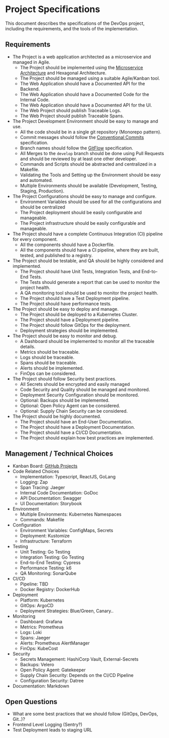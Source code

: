 # Project Specifications

This document describes the specifications of the DevOps project, including the requirements, and the tools of the implementation.

## Requirements

- The Project is a web application architected as a microservice and managed in Agile.
  - The Project should be implemented using the [Microservice Architecture](https://microservices.io/patterns/microservices.html) and Hexagonal Architecture.
  - The Project should be managed using a suitable Agile/Kanban tool.
  - The Web Application should have a Documented API for the Backend.
  - The Web Application should have a Documented Code for the Internal Code.
  - The Web Application should have a Documented API for the UI.
  - The Web Project should publish Traceable Logs.
  - The Web Project should publish Traceable Spans.
- The Project Development Environment should be easy to manage and use.
  - All the code should be in a single git repository (Monorepo pattern).
  - Commit messages should follow the [Conventional Commits](https://www.conventionalcommits.org/en/v1.0.0/) specification.
  - Branch names should follow the [GitFlow](https://www.atlassian.com/git/tutorials/comparing-workflows/gitflow-workflow) specification.
  - All Merges to the `develop` branch should be done using Pull Requests and should be reviewed by at least one other developer.
  - Commands and Scripts should be abstracted and centralized in a Makefile.
  - Validating the Tools and Setting up the Environment should be easy and automated.
  - Multiple Environments should be available (Development, Testing, Staging, Production).
- The Project Configurations should be easy to manage and configure.
  - Environment Variables should be used for all the configurations and should be centralized
  - The Project deployment should be easily configurable and manageable.
  - The Project infrastructure should be easily configurable and manageable.
- The Project should have a complete Continuous Integration (CI) pipeline for every component.
  - All the components should have a Dockerfile.
  - All the components should have a CI pipeline, where they are built, tested, and published to a registry.
- The Project should be testable, and QA should be highly considered and implemented.
  - The Project should have Unit Tests, Integration Tests, and End-to-End Tests.
  - The Tests should generate a report that can be used to monitor the project health.
  - A QA monitoring tool should be used to monitor the project health.
  - The Project should have a Test Deployment pipeline.
  - The Project should have performance tests.
- The Project should be easy to deploy and manage.
  - The Project should be deployed to a Kubernetes Cluster.
  - The Project should have a Deployment pipeline.
  - The Project should follow GitOps for the deployment.
  - Deployment strategies should be implemented.
- The Project should be easy to monitor and debug.
  - A Dashboard should be implemented to monitor all the traceable details.
  - Metrics should be traceable.
  - Logs should be traceable.
  - Spans should be traceable.
  - Alerts should be implemented.
  - FinOps can be considered.
- The Project should follow Security best practices.
  - All Secrets should be encrypted and easily managed
  - Code Security and Quality should be managed and monitored.
  - Deployment Security Configuration should be monitored.
  - Optional: Backups should be implemented.
  - Optional: Open Policy Agent can be considered.
  - Optional: Supply Chain Security can be considered.
- The Project should be highly documented.
    - The Project should have an End-User Documentation.
    - The Project should have a Deployment Documentation.
    - The Project should have a CI/CD Documentation.
    - The Project should explain how best practices are implemented.

## Management / Technical Choices
- Kanban Board: [GitHub Projects](https://github.com/orgs/DevOps-RT5-Labs/projects/1/views/1)
- Code Related Choices
  - Implementation: Typescript, ReactJS, GoLang
  - Logging: Zap
  - Span Tracing: Jaeger
  - Internal Code Documentation: GoDoc
  - API Documentation: Swagger
  - UI Documentation: Storybook
- Environment
  - Multiple Environments: Kubernetes Namespaces
  - Commands: Makefile
- Configuration
  - Environment Variables: ConfigMaps, Secrets
  - Deployment: Kustomize
  - Infrastructure: Terraform
- Testing
  - Unit Testing: Go Testing
  - Integration Testing: Go Testing
  - End-to-End Testing: Cypress
  - Performance Testing: k6
  - QA Monitoring: SonarQube
- CI/CD
  - Pipeline: TBD
  - Docker Registry: DockerHub
- Deployment
  - Platform: Kubernetes
  - GitOps: ArgoCD
  - Deployment Strategies: Blue/Green, Canary..
- Monitoring
  - Dashboard: Grafana
  - Metrics: Prometheus
  - Logs: Loki
  - Spans: Jaeger
  - Alerts: Prometheus AlertManager
  - FinOps: KubeCost
- Security
  - Secrets Management: HashiCorp Vault, External-Secrets
  - Backups: Velero
  - Open Policy Agent: Gatekeeper
  - Supply Chain Security: Depends on the CI/CD Pipeline
  - Configuration Security: Datree
- Documentation: Markdown


## Open Questions
- What are some best practices that we should follow (GitOps, DevOps, Git..)?
- Frontend Level Logging (Sentry?)
- Test Deployment leads to staging URL